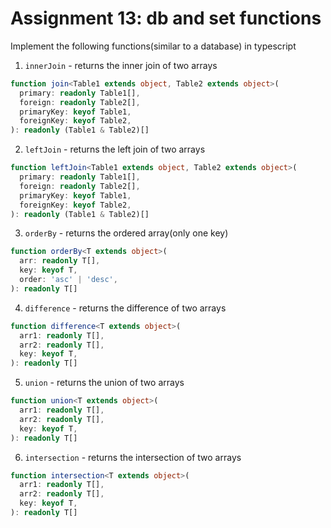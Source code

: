 # Assignment 13: db and set functions

Implement the following functions(similar to a database) in typescript

1. `innerJoin` - returns the inner join of two arrays

```typescript
function join<Table1 extends object, Table2 extends object>(
  primary: readonly Table1[],
  foreign: readonly Table2[],
  primaryKey: keyof Table1,
  foreignKey: keyof Table2,
): readonly (Table1 & Table2)[]
```

2. `leftJoin` - returns the left join of two arrays

```typescript
function leftJoin<Table1 extends object, Table2 extends object>(
  primary: readonly Table1[],
  foreign: readonly Table2[],
  primaryKey: keyof Table1,
  foreignKey: keyof Table2,
): readonly (Table1 & Table2)[]
```

3. `orderBy` - returns the ordered array(only one key)

```typescript
function orderBy<T extends object>(
  arr: readonly T[],
  key: keyof T,
  order: 'asc' | 'desc',
): readonly T[]
```

4. `difference` - returns the difference of two arrays

```typescript
function difference<T extends object>(
  arr1: readonly T[],
  arr2: readonly T[],
  key: keyof T,
): readonly T[]
```

5. `union` - returns the union of two arrays

```typescript
function union<T extends object>(
  arr1: readonly T[],
  arr2: readonly T[],
  key: keyof T,
): readonly T[]
```

6. `intersection` - returns the intersection of two arrays

```typescript
function intersection<T extends object>(
  arr1: readonly T[],
  arr2: readonly T[],
  key: keyof T,
): readonly T[]
```
